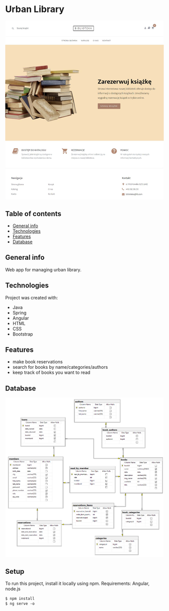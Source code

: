# Urban Library
![App design](./Images/index.png)


## Table of contents
* [General info](#general-info)
* [Technologies](#technologies)
* [Features](#features)
* [Database](#database)


## General info
Web app for managing urban library.
	
  
## Technologies
Project was created with:
* Java
* Spring
* Angular
* HTML
* CSS
* Bootstrap


## Features
* make book reservations
* search for books by name/categories/authors
* keep track of books you want to read


## Database
![Database schema](./Images/database.png)


## Setup
To run this project, install it locally using npm. Requirements: Angular, node.js

```
$ npm install
$ ng serve -o
```
